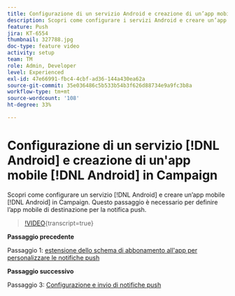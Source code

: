 ```yaml
---
title: Configurazione di un servizio Android e creazione di un’app mobile Android in Campaign
description: Scopri come configurare i servizi Android e creare un’app mobile Android in Campaign. Questo è necessario per definire l’app Neotrip come destinazione per la notifica push.
feature: Push
jira: KT-6554
thumbnail: 327788.jpg
doc-type: feature video
activity: setup
team: TM
role: Admin, Developer
level: Experienced
exl-id: 47e66991-fbc4-4cbf-ad36-144a430ea62a
source-git-commit: 35e036486c5b533b54b3f626d88734e9a9fc3b8a
workflow-type: tm+mt
source-wordcount: '108'
ht-degree: 33%

---
```


# Configurazione di un servizio [!DNL Android] e creazione di un&#39;app mobile [!DNL Android] in Campaign

Scopri come configurare un servizio [!DNL Android] e creare un’app mobile [!DNL Android] in Campaign. Questo passaggio è necessario per definire l’app mobile di destinazione per la notifica push.

>[!VIDEO](https://video.tv.adobe.com/v/327788?quality=12&learn=on){transcript=true}

**Passaggio precedente**

Passaggio 1: [estensione dello schema di abbonamento all&#39;app per personalizzare le notifiche push](/help/tutorial-getting-started-with-push-notifications-for-android/extending-the-app-subscription-schema.md)

**Passaggio successivo**

Passaggio 3: [Configurazione e invio di notifiche push](/help/tutorial-getting-started-with-push-notifications-for-android/configuring-and-sending-push-notifications.md)

